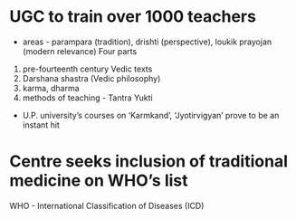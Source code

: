 # UGC to train over 1000 teachers
- areas - parampara (tradition), drishti (perspective), loukik prayojan (modern relevance)
Four parts
1. pre-fourteenth century Vedic texts
2. Darshana shastra (Vedic philosophy)
3. karma, dharma
4. methods of teaching - Tantra Yukti
- U.P. university’s courses on ‘Karmkand’, ‘Jyotirvigyan’ prove to be an instant hit
# Centre seeks inclusion of traditional medicine on WHO’s list
WHO - International Classification of Diseases (ICD)
